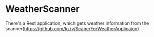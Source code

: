 # WeatherScanner
There's a Rest application, which gets weather information from the scanner(https://github.com/kzrv/ScanerForWeatherApplicaion)
